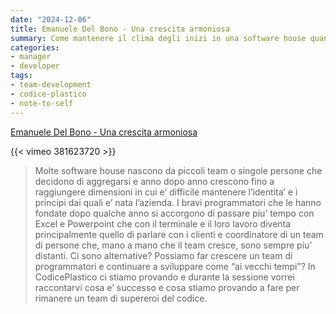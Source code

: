 ```yaml
---
date: "2024-12-06"
title: Emanuele Del Bono - Una crescita armoniosa
summary: Come mantenere il clima degli inizi in una software house quando il numero di persone coinvolte aumenta.
categories:
- manager
- developer
tags:
- team-development
- codice-plastico
- note-to-self
---
```


[Emanuele Del Bono - Una crescita armoniosa](https://vimeo.com/381623720)

{{< vimeo 381623720 >}}

> Molte software house nascono da piccoli team o singole persone che decidono di aggregarsi e anno dopo anno crescono fino a raggiungere dimensioni in cui e’ difficile mantenere l’identita’ e i principi dai quali e’ nata l’azienda.
I bravi programmatori che le hanno fondate dopo qualche anno si accorgono di passare piu’ tempo con Excel e Powerpoint che con il terminale e il loro lavoro diventa principalmente quello di parlare con i clienti e coordinatore di un team di persone che, mano a mano che il team cresce, sono sempre piu’ distanti.
Ci sono alternative? Possiamo far crescere un team di programmatori e continuare a sviluppare come “ai vecchi tempi”? In CodicePlastico ci stiamo provando e durante la sessione vorrei raccontarvi cosa e’ successo e cosa stiamo provando a fare per rimanere un team di supereroi del codice.

